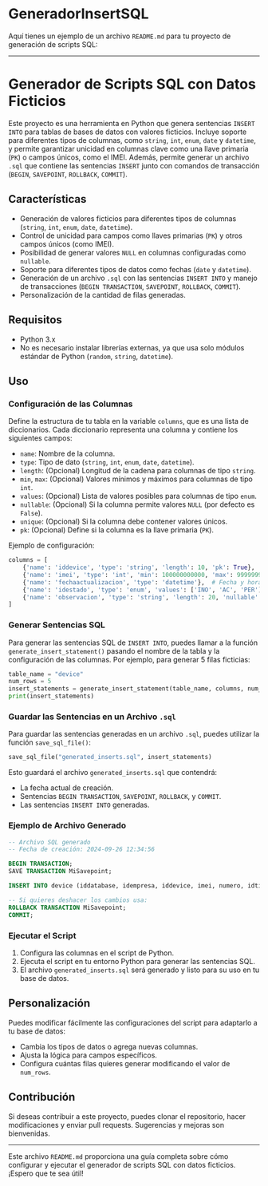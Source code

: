 # GeneradorInsertSQL

Aquí tienes un ejemplo de un archivo `README.md` para tu proyecto de generación de scripts SQL:

---

# Generador de Scripts SQL con Datos Ficticios

Este proyecto es una herramienta en Python que genera sentencias `INSERT INTO` para tablas de bases de datos con valores ficticios. Incluye soporte para diferentes tipos de columnas, como `string`, `int`, `enum`, `date` y `datetime`, y permite garantizar unicidad en columnas clave como una llave primaria (`PK`) o campos únicos, como el IMEI. Además, permite generar un archivo `.sql` que contiene las sentencias `INSERT` junto con comandos de transacción (`BEGIN`, `SAVEPOINT`, `ROLLBACK`, `COMMIT`).

## Características

- Generación de valores ficticios para diferentes tipos de columnas (`string`, `int`, `enum`, `date`, `datetime`).
- Control de unicidad para campos como llaves primarias (`PK`) y otros campos únicos (como IMEI).
- Posibilidad de generar valores `NULL` en columnas configuradas como `nullable`.
- Soporte para diferentes tipos de datos como fechas (`date` y `datetime`).
- Generación de un archivo `.sql` con las sentencias `INSERT INTO` y manejo de transacciones (`BEGIN TRANSACTION`, `SAVEPOINT`, `ROLLBACK`, `COMMIT`).
- Personalización de la cantidad de filas generadas.

## Requisitos

- Python 3.x
- No es necesario instalar librerías externas, ya que usa solo módulos estándar de Python (`random`, `string`, `datetime`).

## Uso

### Configuración de las Columnas

Define la estructura de tu tabla en la variable `columns`, que es una lista de diccionarios. Cada diccionario representa una columna y contiene los siguientes campos:

- `name`: Nombre de la columna.
- `type`: Tipo de dato (`string`, `int`, `enum`, `date`, `datetime`).
- `length`: (Opcional) Longitud de la cadena para columnas de tipo `string`.
- `min`, `max`: (Opcional) Valores mínimos y máximos para columnas de tipo `int`.
- `values`: (Opcional) Lista de valores posibles para columnas de tipo `enum`.
- `nullable`: (Opcional) Si la columna permite valores `NULL` (por defecto es `False`).
- `unique`: (Opcional) Si la columna debe contener valores únicos.
- `pk`: (Opcional) Define si la columna es la llave primaria (`PK`).

Ejemplo de configuración:

```python
columns = [
    {'name': 'iddevice', 'type': 'string', 'length': 10, 'pk': True},  # PK y único
    {'name': 'imei', 'type': 'int', 'min': 100000000000, 'max': 999999999999, 'unique': True},  # IMEI único
    {'name': 'fechaactualizacion', 'type': 'datetime'},  # Fecha y hora
    {'name': 'idestado', 'type': 'enum', 'values': ['INO', 'AC', 'PER']},
    {'name': 'observacion', 'type': 'string', 'length': 20, 'nullable': True},
]
```

### Generar Sentencias SQL

Para generar las sentencias SQL de `INSERT INTO`, puedes llamar a la función `generate_insert_statement()` pasando el nombre de la tabla y la configuración de las columnas. Por ejemplo, para generar 5 filas ficticias:

```python
table_name = "device"
num_rows = 5
insert_statements = generate_insert_statement(table_name, columns, num_rows)
print(insert_statements)
```

### Guardar las Sentencias en un Archivo `.sql`

Para guardar las sentencias generadas en un archivo `.sql`, puedes utilizar la función `save_sql_file()`:

```python
save_sql_file("generated_inserts.sql", insert_statements)
```

Esto guardará el archivo `generated_inserts.sql` que contendrá:

- La fecha actual de creación.
- Sentencias `BEGIN TRANSACTION`, `SAVEPOINT`, `ROLLBACK`, y `COMMIT`.
- Las sentencias `INSERT INTO` generadas.

### Ejemplo de Archivo Generado

```sql
-- Archivo SQL generado
-- Fecha de creación: 2024-09-26 12:34:56

BEGIN TRANSACTION;
SAVE TRANSACTION MiSavepoint;

INSERT INTO device (iddatabase, idempresa, iddevice, imei, numero, idtipodevice, marca, modelo, actualizacion, fechaactualizacion, idestado, observacion, activo, fechacreacion, usuariocreacion, usuarioalteracion, version_apk, chip, acta, acta_url, idcategoria, responsable, usuario, idsubarea, fechaultimaentrega, fechaultimadevolucion, fechaultimaexportacion) VALUES (N'AGROVISIONCORP', N'001', N'G5TPHDAF7C', 128765091543, 8174234, N'MOBILE', N'S20+', N'R53', 0, N'2020-01-28', N'PER', NULL, 1, N'2020-05-01', N'ERUBIO', N'PSANTAMARIA', 1, 0, 1, N'URL_DUMMY', N'CORP', N'ERUBIO', NULL, N'A0009', NULL, NULL, NULL);

-- Si quieres deshacer los cambios usa:
ROLLBACK TRANSACTION MiSavepoint;
COMMIT;
```

### Ejecutar el Script

1. Configura las columnas en el script de Python.
2. Ejecuta el script en tu entorno Python para generar las sentencias SQL.
3. El archivo `generated_inserts.sql` será generado y listo para su uso en tu base de datos.

## Personalización

Puedes modificar fácilmente las configuraciones del script para adaptarlo a tu base de datos:

- Cambia los tipos de datos o agrega nuevas columnas.
- Ajusta la lógica para campos específicos.
- Configura cuántas filas quieres generar modificando el valor de `num_rows`.

## Contribución

Si deseas contribuir a este proyecto, puedes clonar el repositorio, hacer modificaciones y enviar pull requests. Sugerencias y mejoras son bienvenidas.

---

Este archivo `README.md` proporciona una guía completa sobre cómo configurar y ejecutar el generador de scripts SQL con datos ficticios. ¡Espero que te sea útil!
